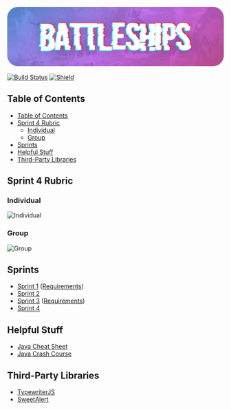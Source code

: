 [![Banner](assets/readmelogo.png)](https://www.youtube.com/watch?v=8NNQqHsIc-4)

[![Build Status](https://travis-ci.com/cs361fall2018/project-team-27.svg?branch=master)](https://travis-ci.com/cs361fall2018/project-team-27) [![Shield](https://img.shields.io/badge/Current%20Stress-actually%20dead-red.svg)](https://media.giphy.com/media/IoXVrbzUIuvTy/giphy.gif)

## Table of Contents

- [Table of Contents](#table-of-contents)
- [Sprint 4 Rubric](#sprint-4-rubric)
	- [Individual](#individual)
	- [Group](#group)
- [Sprints](#sprints)
- [Helpful Stuff](#helpful-stuff)
- [Third-Party Libraries](#third-party-libraries)

## Sprint 4 Rubric

### Individual

![Individual](https://i.imgur.com/8dD8E2d.png)

### Group

![Group](https://i.imgur.com/2KoCgrV.png)

## Sprints

-   [Sprint 1](https://cs361fall2018.github.io/assignments/sprint1/) ([Requirements](https://cs361fall2018.github.io/docs/battleship-requirements.pdf))
-   [Sprint 2](https://cs361fall2018.github.io/assignments/sprint2/)
-   [Sprint 3](https://cs361fall2018.github.io/assignments/sprint3/) ([Requirements](https://cs361fall2018.github.io/docs/battleship-requirements.pdf))
-   [Sprint 4](https://cs361fall2018.github.io/assignments/sprint4/)

## Helpful Stuff

-   [Java Cheat Sheet](https://introcs.cs.princeton.edu/java/11cheatsheet/)
-   [Java Crash Course](http://www.cs.rpi.edu/courses/fall02/netprog/notes/javaintro.pdf)

## Third-Party Libraries

-   [TypewriterJS](https://github.com/tameemsafi/typewriterjs)
-   [SweetAlert](https://github.com/t4t5/sweetalert)
